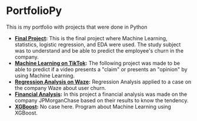 # PortfolioPy
This is my portfolio with projects that were done in Python

- **[Final Project](https://github.com/LuisenMH/PortfolioPy/blob/main/Final%20Project%20-%20Salifort%20Motors.ipynb):** This is the final project where Machine Learning, statistics, logistic regression, and EDA were used. The study subject was to understand and be able to predict the employee's churn in the company.<br/>
- **[Machine Learning on TikTok](https://github.com/LuisenMH/PortfolioPy/blob/main/Machine%20Learning%20Activity%20TikTok.ipynb):** The following project was made to be able to predict if a video presents a "claim" or presents an "opinion" by using Machine Learning.<br/>
- **[Regression Analysis on Waze](https://github.com/LuisenMH/PortfolioPy/blob/main/Waze%20Project%20Regression.py):** Regression Analysis applied to a case on the company Waze about user churn.<br/>
- **[Financial Analysis](https://github.com/LuisenMH/PortfolioPy/blob/main/Rendimientos%20JPM.py):** In this project a financial analysis was made on the company JPMorganChase based on their results to know the tendency.<br/>
- **[XGBoost](https://github.com/LuisenMH/PortfolioPy/blob/main/XGBoost_Model.ipynb):** No case here. Program about Machine Learning using XGBoost.
